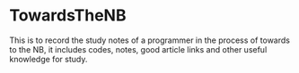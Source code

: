# TowardsTheNB

This is to record the study notes of a programmer in the process of towards to the NB, it includes codes, notes, good article links and other useful knowledge for study.
